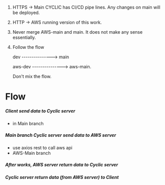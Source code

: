 1. HTTPS -> Main CYCLIC has CI/CD pipe lines. Any changes on main will be deployed.
2. HTTP -> AWS running version of this work.
3. Never merge AWS-main and main. It does not make any sense essentially.
4. Follow the flow

   dev     ---------------> main

   aws-dev ---------------> aws-main.

   Don't mix the flow.



# Flow
##### Client send data to Cyclic server 
 - in Main branch

##### Main branch Cyclic server send data to AWS server
 - use axios rest to call aws api
 - AWS-Main branch

##### After works, AWS server return data to Cyclic server

##### Cyclic server return data (from AWS server) to Client
